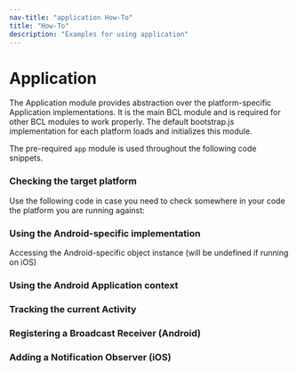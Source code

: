 ```yaml
---
nav-title: "application How-To"
title: "How-To"
description: "Examples for using application"
---
```

# Application
The Application module provides abstraction over the platform-specific Application implementations.
It is the main BCL module and is required for other BCL modules to work properly.
The default bootstrap.js implementation for each platform loads and initializes this module.
<snippet id='application-require'/>

The pre-required `app` module is used throughout the following code snippets.
### Checking the target platform
Use the following code in case you need to check somewhere in your code the platform you are running against:
<snippet id='application-app-check'/>

### Using the Android-specific implementation
Accessing the Android-specific object instance (will be undefined if running on iOS)

<snippet id='application-app-android'/>

### Using the Android Application context
<snippet id='application-app-android-context'/>

### Tracking the current Activity
<snippet id='application-app-android-current'/>

### Registering a Broadcast Receiver (Android)
<snippet id='application-app-android-broadcast'/>

### Adding a Notification Observer (iOS)
<snippet id='application-ios-observer'/>
